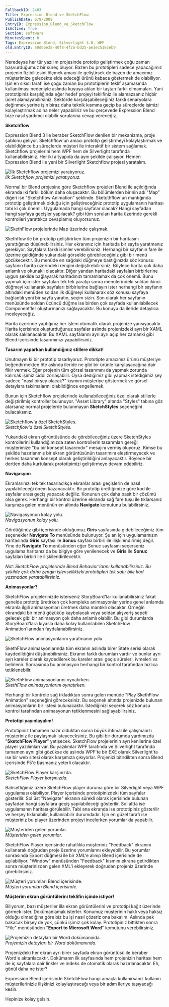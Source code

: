 ```yaml
---
FallbackID: 2403
Title: Expression Blend ve SketchFlow
PublishDate: 6/9/2009
EntryID: Expression_Blend_ve_SketchFlow
IsActive: True
Section: software
MinutesSpent: 0
Tags: Expression Blend, Silverlight 3.0, WPF
old.EntryID: e0d0be38-40f8-4f2a-bd25-ae1ec516ceb9
---
```

Neredeyse her tür yazılım projesinde prototip geliştirmek çoğu zaman
başvurduğumuz bir süreç oluyor. Bazen bu prototipleri sadece yapacağımız
projenin fizibilitesini ölçmek amacı ile geliştirsek de bazen de
amacımız müşterimize gelecekte elde edeceği ürünü kabaca göstermek de
olabiliyor. İşin en sıkıcı tarafı ise çoğu zaman bu prototiplerin teklif
aşamasında kullanılması nedeniyle aslında kuyuya atılan bir taştan
farklı olmamaları. Yani prototipiniz karşılığında eğer hedef projeyi
teklifiniz ile alamazsanız hiçbir ücret alamayabilirsiniz. Sektörde
karşılaşabileceğiniz farklı senaryolara değinmek yerine işin biraz daha
teknik kısmına geçip bu süreçlerde işimizi kolaylaştırmak adına neler
yapabiliriz ve bu çerçevede Expression Blend bize nasıl yardımcı
olabilir sorularına cevap vereceğiz.

**Sketchflow**

Expression Blend 3 ile beraber SketchFlow denilen bir mekanizma, proje
şablonu geliyor. Sketchflow'un amacı prototip geliştirmeyi
kolaylaştırmak ve olabildiğince bu süreçlerde müşteri ile interaktif bir
sistem sağlamak. Sketchflow projelerini hem WPF hem de Silverlight
tarafında kullanabilirsiniz. Her iki altyapıda da aynı şekilde
çalışıyor. Hemen Expression Blend ile yeni bir Silverlight Sketchflow
projesi yaratalım.

![İlk Sketchflow projemizi
yaratıyoruz.](media/Expression_Blend_ve_SketchFlow/06092009_1.png)\
*İlk Sketchflow projemizi yaratıyoruz.*

Normal bir Blend projesine göre Sketchflow projeleri Blend ile
açıldığında ekranda iki farklı bölüm daha oluşacaktır. Bu bölümlerden
birinin adı "Map" diğeri ise "Sketchflow Animation" şeklinde.
Sketcthflow'un mantığında prototip geliştirmek olduğu için
geliştireceğiniz prototip uygulamanın haritası tabi ki çok önemli.
Uygulamada hangi sayfalar olacak? Hangi sayfadan hangi sayfaya geçişler
yapılacak? gibi tüm soruları harita üzerinde gerekli kontrolleri
yarattıkça cevaplamış oluyorsunuz.

![SkethFlow projelerinde Map üzerinde
çalışmak.](media/Expression_Blend_ve_SketchFlow/06092009_2.png)

Skethflow ile bir prototip geliştirirken tüm projenizin bir haritasını
yarattığınızı düşünebilirsiniz. Her ekranınız için haritada bir sayfa
yaratmanız gerekiyor. Sayfalara farklı isimler verebilirsiniz. Herhangi
bir sayfanın fare ile üzerine geldiğinde yukarıdaki görselde
görebileceğiniz gibi bir menü gözükecektir. Bu menüde en sağdaki düğmeye
bastığınızda söz konusu sayfanın harita üzerindeki rengini
değiştirebilirsiniz. Böylece harita çok daha anlamlı ve okunaklı
olacaktır. Diğer yandan haritadaki sayfaları birbirlerine uygun şekilde
bağlayarak haritadınızı tamamlamak da çok önemli. Bunu yapmak için ister
sayfaları tek tek yaratıp sonra menülerindeki soldan ikinci düğmeyi
kullanarak sayfaları birbirlerine bağlayın ister herhangi bir sayfanın
altındaki menüden soldan ilk düğmeyi kullanarak söz konusu sayfaya
bağlantılı yeni bir sayfa yaratın, seçim sizin. Son olarak her sayfanın
menüsünde soldan üçüncü düğme ise birden çok sayfada kullanılabilecek
Component'ler oluşturmanızı sağlayacaktır. Bu konuyu da ileride
detaylıca inceleyeceğiz.

Harita üzerinde yaptığınız her işlem otomatik olarak projenize
yansıyacaktır. Harita içerisinde oluşturduğunuz sayfalar aslında
projenizdeki ayrı bir XAML olarak saklanacaktır. Bu XAML sayfalarını
ayrı ayrı açıp her zamanki gibi Blend içerisinde tasarımınızı
yapabilirsiniz.

**Tasarım yaparkan kullandığınız stillere dikkat!**

Unutmayın ki bir prototip tasarlıyoruz. Prototipte amacımız ürünü
müşteriye beğendirmekten öte aslında ileride ne gibi bir ürünle
karşılaşacağına dair fikir vermek. Eğer projenin tüm görsel tasarımını
da yapmak zorunda kalırsak işimiz ciddi zorlaşabilir. Oysa dediğimiz
gibi yapmak istediğimiz şey sadece "nasıl birşey olacak?" kısmını
müşteriye göstermek ve görsel detaylara takılmalarını olabildiğince
engellemek.

Bunun için Sketchflow projelerinde kullanabileceğiniz özel olarak
stillerle değiştirilmiş kontroller bulunuyor. "Asset Library" altında
"Styles" tabına göz atarsanız normal projelerde bulunmayan
**SketchStyles** seçeneğini bulacaksınız.

![Sketchflow'a özel
SketchStyles.](media/Expression_Blend_ve_SketchFlow/06092009_3.png)\
*Sketchflow'a özel SketchStyles.*

Yukarıdaki ekran görüntüsünde de görebileceğiniz üzere SketchStyles
kontrollerini kullandığımızda zaten kontrollerin tasarımları gereği
müşterimize "bu bir konsept tasarımdır" mesajını vermiş oluyoruz. Kimse
bu şekilde hazırlanmış bir ekran görüntüsünün tasarımını eleştirmeyecek
ve herkes tasarımın konsept olarak geliştirildiğini anlayacaktır.
Böylece bir dertten daha kurtularak prototipimizi geliştirmeye devam
edebiliriz.

**Navigasyon**

Ekranlarınızı tek tek tasarladıkça ekranlar arası geçişlerin de nasıl
yapılabileceği önem kazanacaktır. Bir prototip ürettiğimize göre kod ile
sayfalar arası geçiş yapacak değiliz. Konunun çok daha basit bir çözümü
olsa gerek. Herhangi bir kontrol üzerine ekranda sağ fare tuşu ile
tıklarsanız karşınıza gelen menünün en altında **Navigate** komutunu
bulabilirsiniz.

![Navigasyonun kolay
yolu.](media/Expression_Blend_ve_SketchFlow/06092009_4.png)\
*Navigasyonun kolay yolu.*

Gördüğünüz gibi içerisinde olduğumuz **Giris** sayfasında
gidebileceğimiz tüm seçenekler **Navigate To** menüsünde bulunuyor. Şu
an için uygulamamızın haritasında **Giris** sayfası ile **Sonuc**
sayfası birbiri ile ilişkilendirimiş değil. Yine de **Navigate To**
menüsünden eğer Sonuc sayfasını seçerseniz uygulama haritanız da bu
bilgiye göre yenilenecek ve **Giris** ile **Sonuc** sayfaları birbiri
ile ilişkilendirilecektir.

*Not: SketchFlow projelerinde Blend Behavior'larını kullanabilirsiniz.
Bu şekilde çok daha zengin işlevsellikteki prototipleri tek satır bile
kod yazmadan yaratabilirsiniz.*

**Animasyonlar?**

SketchFlow projelerinizde isterseniz StoryBoard'lar kullanabilirsiniz
fakat genelde prototip üretirken çok kompleks animasyonlar yerine genel
anlamda ekranla ilgili animasyonları üretmek daha mantıklı olacaktır.
Örneğin ekrandaki bir menü gözüküp kaybolacak veya soldan alışveriş
sepeti gelecek gibi bir animasyon çok daha anlamlı olabilir. Bu gibi
durumlarda StoryBoard'lara kıyasla daha kolay kullanılabilen SketchFlow
Animation'larından faydalanabilirsiniz.

![SketchFlow animasyonlarını yaratmanın
yolu.](media/Expression_Blend_ve_SketchFlow/06092009_5.png)

SkethFlow animasyonlarında tüm ekranın aslında birer State serisi olarak
kaydedildiğini düşünebilirsiniz. Ekranın farklı durumları vardır ve
bunlar ayrı ayrı kareler olarak kaydedilerek bu kareler arası geçiş
süreleri, ivmeleri vs belirlenir. Sonrasında bu animasyon herhangi bir
kontrol tarafından hızlıca tetiklenebilir.

![SkethFlow animasyonlarını
oynatırken.](media/Expression_Blend_ve_SketchFlow/06092009_6.png)\
*SkethFlow animasyonlarını oynatırken.*

Herhangi bir kontrole sağ tıkladıktan sonra gelen menüde "Play SkethFlow
Animation" seçeneğini göreceksiniz. Bu seçenek altında projenizde
bulunan animasyonların bir listesi bulunacaktır. İstediğinizi seçerek
söz konusu kontrol tarafından animasyonun tetiklenmesini
sağlayabilirsiniz.

**Prototipi yayınlayalım!**

Prototipiniz tamamen hazır olduktan sonra büyük ihtimal ile çalışmanızı
müşteriniz ile paylaşmak isteyeceksiniz. Bu gibi bir durumda yardımızda
"**SketchFlow Player**" yetişecek. SketchFlow projelerinin ayrı
kenilerine özel player yazılımları var. Bu yazılımlar WPF tarafında ve
Silverlight tarafında tamamen aynı gibi gözükse de aslında WPF'te bir
EXE olarak Silverlight'ta ise bir web sitesi olarak karşımıza
çıkıyorlar. Projenizi bitirdikten sonra Blend içerisinde F5'e basmanız
yeterli olacaktır.

![SketchFlow Player
karşınızda.](media/Expression_Blend_ve_SketchFlow/06092009_7.png)\
*SketchFlow Player karşınızda.*

Bahsettiğimiz üzere SketchFlow player duruma göre bir Silverlight veya
WPF uygulaması olabiliyor. Player içerisinde prototipinizdeki tüm
sayfalar gösterilir. Sol üst "Navigate" ekranın sürekli olarak
içerisinde bulunan sayfadan hangi sayfalara geçiş yapılabileceği
gösterilir. Sol altta ise uygulamanın haritası görülebilir. Tabi ana
ekranda ise prototipiniz gösterilir ve herşey tıklanabilir,
kullanılabilir durumdadır. İşin en güzel tarafı ise müşteriniz bu player
üzerinden projeyi incelerken yorumlar da yapabilir.

![Müşteriden gelen
yorumlar.](media/Expression_Blend_ve_SketchFlow/06092009_8.png)\
*Müşteriden gelen yorumlar.*

SketchFlow Player içerisinde rahatlıkla müşteriniz "Feedback" ekranını
kullanarak doğrudan proje üzerine yorumlarını ekleyebilir. Bu yorumlar
sonrasında Export düğmesi ile bir XML'e alınıp Blend içerisinde de
açılabiliyor. "Window" menüsünden "Feedback" kısmını ekrana getirdikten
sonra müşterinizden gelen XML'i ekleyerek doğrudan projeniz üzerinde
görebilirsiniz.

![Müşteri yorumları Blend
içerisinde.](media/Expression_Blend_ve_SketchFlow/06092009_9.png)\
*Müşteri yorumları Blend içerisinde.*

**Müşterim ekran görüntülerini teklifin içinde istiyor!**

Biliyorum, bazı müşteriler illa ekran görüntülerini ve prototipi kağıt
üzerinde görmek ister. Dokümanlamak isterler. Konumuz müşterinin haklı
veya haksız olduğu olmadığına göre biz bu işi nasıl çözeriz ona bakalım.
Aslında pek bakacak birşey de yok, çünkü işimiz çok kolay. Prototipiniz
bittikten sonra "File" menüsünden "**Export to Microsoft Word**"
komutunu verebilirsiniz.

![Projemizin detayları bir Word
dokümanında.](media/Expression_Blend_ve_SketchFlow/06092009_10.png)\
*Projemizin detayları bir Word dokümanında.*

Projenizdeki her ekran ayrı birer sayfada ekran görüntüsü ile beraber
Word'e aktarılacaktır. Dokümanın ilk sayfasında hem projenizin haritası
hem de iç sayfalara dair linkler ve indeks de otomatik olarak
hazırlanacaktır. Eh, gönül daha ne ister?

Expression Blend içerisinde SketchFlow hangi amaçla kullanırsanız
kullanın müşterilerinizle ilişkinizi kolaylaştıracağı veya bir adım
ileriye taşıyacağı kesin.

Hepinize kolay gelsin.



